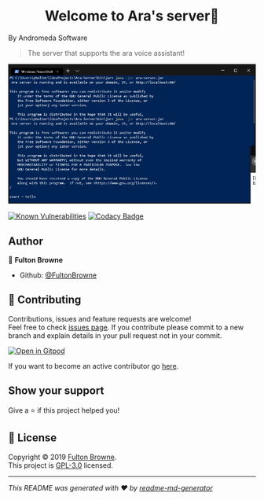 <h1 align="center">Welcome to Ara's server👋</h1>
By Andromeda Software


> The server that supports the ara voice assistant!


![alt text](docs/scrs1.png)




[![Known Vulnerabilities](https://snyk.io/test/github/FultonBrowne/Ara-Server/badge.svg)](https://snyk.io/test/github/FultonBrowne/Ara-Server})
[![Codacy Badge](https://api.codacy.com/project/badge/Grade/ede27c2ee51e43fbbc4667c4abc19118)](https://www.codacy.com/app/FultonBrowne/Ara-Server?utm_source=github.com&amp;utm_medium=referral&amp;utm_content=FultonBrowne/Ara-Server&amp;utm_campaign=Badge_Grade)



## Author

👤 **Fulton Browne**

* Github: [@FultonBrowne](https://github.com/FultonBrowne)

## 🤝 Contributing

Contributions, issues and feature requests are welcome!<br />Feel free to check [issues page](https://github.com/andromeda-software/Ara-server/issues).
If you contribute please commit to a new branch and explain details in your pull request not in your commit.


[![Open in Gitpod](https://gitpod.io/button/open-in-gitpod.svg)](https://gitpod.io/#https://github.com/fultonbrowne/ara-server)


If you want to become an active contributor go [here](https://findcollabs.com/project/RRBNiqp3CQVNFGTsHWQn).


## Show your support

Give a ⭐️ if this project helped you!

## 📝 License

Copyright © 2019 [Fulton Browne](https://github.com/fultonbrowne).<br />
This project is [ GPL-3.0](https://www.gnu.org/licenses/gpl-3.0.en.html) licensed.

***
_This README was generated with ❤️ by [readme-md-generator](https://github.com/kefranabg/readme-md-generator)_
